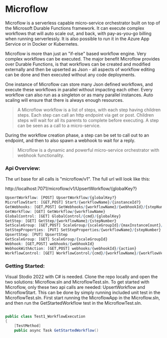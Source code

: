 # Microflow

Microflow is a serverless capable micro-service orchestrator built on top of the Microsoft Durable Functions framework. It can execute complex workflows that will auto scale out, and back, with pay-as-you-go billing when running serverlessly. It is also possible to run it in the Azure App Service or in Docker or Kubernetes.

Microflow is more than just an "if-else" based workflow engine. Very complex workflows can be executed. The major benefit Microflow provides over Durable Functions, is that workflows can be created and modified externally and then be upserted as Json - all aspects of workflow editing can be done and then executed without any code deployments.

One instance of Microflow can store many Json defined workflows, and execute these workflows in parallel without impacting each other. Every workflow can also run as a singleton or as many parallel instances. Auto scaling will ensure that there is always enough resources.

> A Microflow workflow is a list of steps, with each step having children steps. Each step can call an http endpoint via get or post. Children steps will wait for all its parents to complete before executing. A step can be seen as a call to a micro-service.

During the workflow creation phase, a step can be set to call out to an endpoint, and then to also spawn a webhook to wait for a reply. 

> Microflow is a dynamic and powerful micro-service orchestrator with webhook functionality.

### Api Overview:
The url base for all calls is "microflow/v1". The full url will look like this:

http://localhost:7071/microflow/v1/UpsertWorkflow/{globalKey?}


```r
UpsertWorkflow: [POST] UpsertWorkflow/{globalKey?}
MicroflowStart: [GET,POST] Start/{workflowName}/{instanceId?}
GetWebhooks: [GET,POST] GetWebhooks/{workflowName}/{webhookId}/{stepNumber}/{instanceGuid?}
GetWorkflow: [GET] GetWorkflow/{workflowName}
GlobalControl: [GET] GlobalControl/{cmd}/{globalKey}
GetStep: [GET] GetStep/{workflowName}/{stepNumber}
SetScaleGroup: [GET,POST] ScaleGroup/{scaleGroupId}/{maxInstanceCount}/{maxWaitSeconds:int?}
SetStepProperties: [PUT] SetStepProperties/{workflowName}/{stepNumber}
UpsertStep: [PUT] UpsertStep
GetScaleGroup: [GET] ScaleGroup/{scaleGroupId}
Webhook: [GET,POST] webhooks/{webhookId}
WebhookWithAction: [GET,POST] webhooks/{webhookId}/{action}
WorkflowControl: [GET] WorkflowControl/{cmd}/{workflowName}/{workflowVersion}
```

### Getting Started:
Visual Stodio 2022 with C# is needed. Clone the repo locally and open the two solutions: Microflow.sln and MicroflowTest.sln. To get started with Microflow, only these two api calls are needed: UpsertWorkflow and MicroflowStart. This can be done by simply running included unit test in the MicroflowTest.sln. First start running the MicroflowApp in the Microflow.sln, and then run the GetStartedWorkflow test in the MicroflowTest.sln.
   
```csharp

public class Test1_WorkflowExecution
{
    [TestMethod]
    public async Task GetStartedWorkflow()

```
